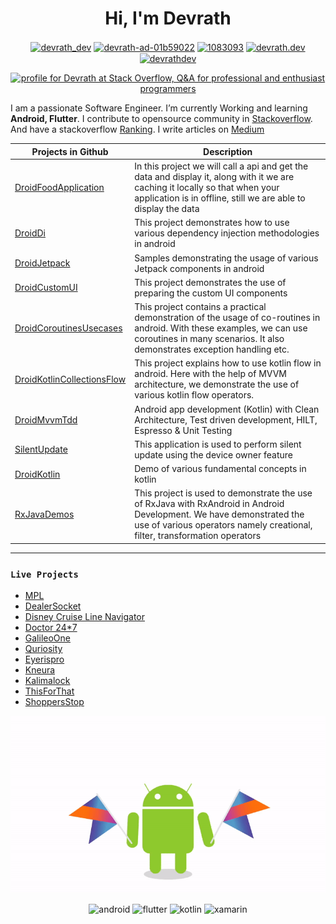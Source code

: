 <h1 align="center">Hi, I'm Devrath</h1>

<p align="center"><a href="https://twitter.com/devrath_dev" target="blank"><img align="center" src="https://cdn.jsdelivr.net/npm/simple-icons@3.0.1/icons/twitter.svg" alt="devrath_dev" height="30" width="30" /></a>
<a href="https://linkedin.com/in/devrath-ad-01b59022" target="blank"><img align="center" src="https://cdn.jsdelivr.net/npm/simple-icons@3.0.1/icons/linkedin.svg" alt="devrath-ad-01b59022" height="30" width="30" /></a>
<a href="https://stackoverflow.com/users/1083093" target="blank"><img align="center" src="https://cdn.jsdelivr.net/npm/simple-icons@3.0.1/icons/stackoverflow.svg" alt="1083093" height="30" width="30" /></a>
<a href="https://fb.com/devrath.dev" target="blank"><img align="center" src="https://cdn.jsdelivr.net/npm/simple-icons@3.0.1/icons/facebook.svg" alt="devrath.dev" height="30" width="30" /></a>
<a href="https://instagram.com/devrathdev" target="blank"><img align="center" src="https://cdn.jsdelivr.net/npm/simple-icons@3.0.1/icons/instagram.svg" alt="devrathdev" height="30" width="30" /></a>
</p>
<p align="center"><a href="https://stackoverflow.com/users/1083093/devrath"><img src="https://stackoverflow.com/users/flair/1083093.png" width="208" height="58" alt="profile for Devrath at Stack Overflow, Q&amp;A for professional and enthusiast programmers" title="profile for Devrath at Stack Overflow, Q&amp;A for professional and enthusiast programmers"></a>
</p>
  

I am a passionate Software Engineer. I’m currently Working and learning **Android, Flutter**. I contribute to opensource community in [Stackoverflow](https://stackoverflow.com/users/1083093/devrath). And have a stackoverflow [Ranking](https://stackexchange.com/leagues/1/alltime/stackoverflow/2008-07-31/1083093?sort=reputationchange#1083093). I write articles on [Medium](https://medium.com/@devrath.dev595)



| Projects in Github | Description |
| --- | --- |
| [DroidFoodApplication](https://github.com/devrath/DroidFoodApplication) | In this project we will call a api and get the data and display it, along with it we are caching it locally so that when your application is in offline, still we are able to display the data |
| [DroidDi](https://github.com/devrath/DroidDi) | This project demonstrates how to use various dependency injection methodologies in android |
| [DroidJetpack](https://github.com/devrath/DroidAndroidJetpack) | Samples demonstrating the usage of various Jetpack components in android |
| [DroidCustomUI](https://github.com/devrath/DroidCustomUi) | This project demonstrates the use of preparing the custom UI components |
| [DroidCoroutinesUsecases](https://github.com/devrath/DroidCoroutinesUsecases) | This project contains a practical demonstration of the usage of co-routines in android. With these examples, we can use coroutines in many scenarios. It also demonstrates exception handling etc. |
| [DroidKotlinCollectionsFlow](https://github.com/devrath/DroidKotlinCollectionsFlow) | This project explains how to use kotlin flow in android. Here with the help of MVVM architecture, we demonstrate the use of various kotlin flow operators. |
| [DroidMvvmTdd](https://github.com/devrath/DroidMvvmTdd) | Android app development (Kotlin) with Clean Architecture, Test driven development, HILT, Espresso & Unit Testing |
| [SilentUpdate](https://github.com/devrath/SilentUpdate) | This application is used to perform silent update using the device owner feature |
| [DroidKotlin](https://github.com/devrath/DroidKotlin) | Demo of various fundamental concepts in kotlin |
| [RxJavaDemos](https://github.com/devrath/RxJavaDemos) | This project is used to demonstrate the use of RxJava with RxAndroid in Android Development. We have demonstrated the use of various operators namely creational, filter, transformation operators |


---

### ``Live Projects``

* [MPL](https://www.mpl.live/)
* [DealerSocket](https://play.google.com/store/apps/details?id=com.dealersocket.crm&hl=en_IN&gl=US)
* [Disney Cruise Line Navigator](https://play.google.com/store/apps/details?id=com.disney.cruise.sept_goo&hl=en_US)
* [Doctor 24*7](https://play.google.com/store/apps/details?id=com.doctor247.patient&hl=en_US)
* [GalileoOne](https://en.cybernetyx.com/galileoonepage/)
* [Quriosity](https://en.cybernetyx.com/quriositypage/)
* [Eyerispro](https://en.cybernetyx.com/eyerisproppage/)
* [Kneura](https://play.google.com/store/apps/details?id=com.cnx.kneurateach&hl=en_US)
* [Kalimalock](https://www.youtube.com/watch?v=_ulqN586tgk)
* [ThisForThat](https://play.google.com/store/apps/details?id=com.sparklin.tft&hl=en_US)
* [ShoppersStop](https://play.google.com/store/apps/details?id=shoppersstop.shoppersstop&hl=en_US)


<p align="center"><img src="https://github.com/devrath/devrath/blob/master/android-kotlin.gif"/></p>
<p align="center"><img src="https://pbs.twimg.com/profile_images/1164525925242986497/N5_DCXYQ_400x400.jpg" alt="android" width="40" height="40"/> <img src="https://www.vectorlogo.zone/logos/flutterio/flutterio-icon.svg" alt="flutter" width="40" height="40"/> <img src="https://www.vectorlogo.zone/logos/kotlinlang/kotlinlang-icon.svg" alt="kotlin" width="40" height="40"/> <img src="https://raw.githubusercontent.com/detain/svg-logos/780f25886640cef088af994181646db2f6b1a3f8/svg/xamarin.svg" alt="xamarin" width="40" height="40"/></p>
